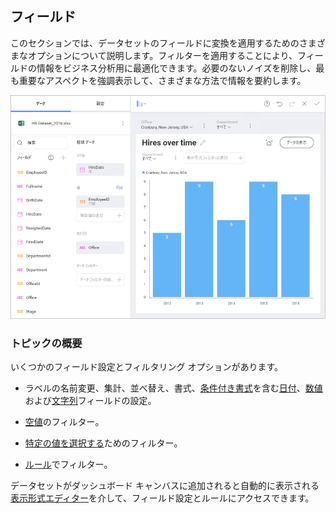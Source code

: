 ## フィールド

このセクションでは、データセットのフィールドに変換を適用するためのさまざまなオプションについて説明します。フィルターを適用することにより、フィールドの情報をビジネス分析用に最適化できます。必要のないノイズを削除し、最も重要なアスペクトを強調表示して、さまざまな方法で情報を要約します。

<img src="images/Field-Rules-Settings.png" alt="Field-Rules-Settings.png" class="responsive-img"/>

### トピックの概要

いくつかのフィールド設定とフィルタリング オプションがあります。

  - ラベルの名前変更、集計、並べ替え、書式、[条件付き書式](conditional-formatting.html)を含む[日付](field-settings.html#date-fields)、[数値](field-settings.html#numeric-fields)および[文字列](field-settings.html#abc-fields)フィールドの設定。

  - [空値](field-filters-rules.html#empty-values)のフィルター。

  - [特定の値を選択する](field-filters-rules.html#select-values)ためのフィルター。

  - [ルール](field-filters-rules.html#rules)でフィルター。

データセットがダッシュボード キャンバスに追加されると自動的に表示される[表示形式エディター](~/jp/data-visualizations/visualizations-editor.html)を介して、フィールド設定とルールにアクセスできます。
